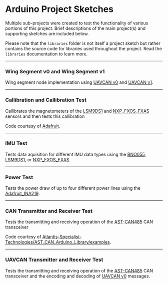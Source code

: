# Arduino Project Sketches

Multiple sub-projects were created to test the functionality of various portions of this project. Brief descriptions of the main project(s) and supporting sketches are included below.

Please note that the `libraries` folder is not itself a project sketch but rather contains the source code for libraries used throughout the project. Read the `libraries` documentation to learn more.

---

### Wing Segment v0 and Wing Segment v1

Wing segment node implementation using [UAVCAN v0](https://legacy.uavcan.org/) and [UAVCAN v1](https://uavcan.org/).

---

### Callibration and Callibration Test

Callibrates the magnetometers of the [LSM9DS1](https://www.adafruit.com/product/3387) and [NXP_FXOS_FXAS](https://www.adafruit.com/product/3463) sensors and then tests this callibration 

Code courtesy of [Adafruit](https://github.com/adafruit/Adafruit_AHRS).

---

### IMU Test

Tests data aquisition for different IMU data types using the [BNO055](https://www.adafruit.com/product/2472), [LSM9DS1](https://www.adafruit.com/product/3387), or [NXP_FXOS_FXAS](https://www.adafruit.com/product/3463).

---

### Power Test

Tests the power draw of up to four different power lines using the [Adafruit_INA219](https://www.adafruit.com/product/904).

---

### CAN Transmitter and Receiver Test

Tests the transmitting and receiving operation of the [AST-CAN485](https://www.sparkfun.com/products/14483) CAN transceiver 

Code courtesy of [Atlantis-Specialist-Technologies/AST_CAN_Arduino_Library/examples](https://github.com/Atlantis-Specialist-Technologies/AST_CAN_Arduino_Library).

---

### UAVCAN Transmitter and Receiver Test

Tests the transmitting and receiving operation of the [AST-CAN485](https://www.sparkfun.com/products/14483) CAN transceiver and the encoding and decoding of [UAVCAN v0](https://legacy.uavcan.org/) messages.
